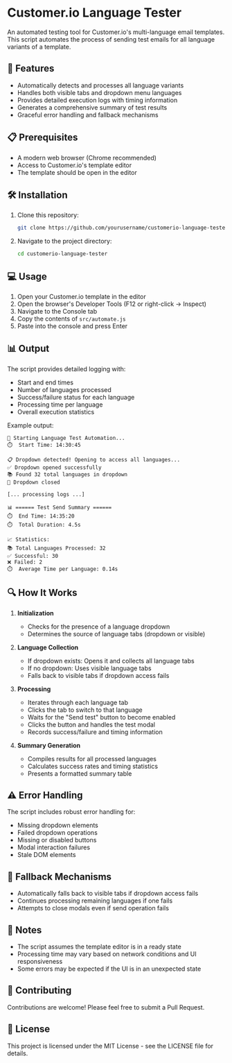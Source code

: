 # Customer.io Language Tester

An automated testing tool for Customer.io's multi-language email templates. This script automates the process of sending test emails for all language variants of a template.

## 🚀 Features

- Automatically detects and processes all language variants
- Handles both visible tabs and dropdown menu languages
- Provides detailed execution logs with timing information
- Generates a comprehensive summary of test results
- Graceful error handling and fallback mechanisms

## 📋 Prerequisites

- A modern web browser (Chrome recommended)
- Access to Customer.io's template editor
- The template should be open in the editor

## 🛠️ Installation

1. Clone this repository:
   ```bash
   git clone https://github.com/yourusername/customerio-language-tester.git
   ```

2. Navigate to the project directory:
   ```bash
   cd customerio-language-tester
   ```

## 💻 Usage

1. Open your Customer.io template in the editor
2. Open the browser's Developer Tools (F12 or right-click -> Inspect)
3. Navigate to the Console tab
4. Copy the contents of `src/automate.js`
5. Paste into the console and press Enter

## 📊 Output

The script provides detailed logging with:
- Start and end times
- Number of languages processed
- Success/failure status for each language
- Processing time per language
- Overall execution statistics

Example output:
```
🚀 Starting Language Test Automation...
⏱️  Start Time: 14:30:45

📋 Dropdown detected! Opening to access all languages...
✅ Dropdown opened successfully
📚 Found 32 total languages in dropdown
🔽 Dropdown closed

[... processing logs ...]

📊 ====== Test Send Summary ======
⏱️  End Time: 14:35:20
⏱️  Total Duration: 4.5s

📈 Statistics:
📚 Total Languages Processed: 32
✅ Successful: 30
❌ Failed: 2
⏱️  Average Time per Language: 0.14s
```

## 🔍 How It Works

1. **Initialization**
   - Checks for the presence of a language dropdown
   - Determines the source of language tabs (dropdown or visible)

2. **Language Collection**
   - If dropdown exists: Opens it and collects all language tabs
   - If no dropdown: Uses visible language tabs
   - Falls back to visible tabs if dropdown access fails

3. **Processing**
   - Iterates through each language tab
   - Clicks the tab to switch to that language
   - Waits for the "Send test" button to become enabled
   - Clicks the button and handles the test modal
   - Records success/failure and timing information

4. **Summary Generation**
   - Compiles results for all processed languages
   - Calculates success rates and timing statistics
   - Presents a formatted summary table

## ⚠️ Error Handling

The script includes robust error handling for:
- Missing dropdown elements
- Failed dropdown operations
- Missing or disabled buttons
- Modal interaction failures
- Stale DOM elements

## 🔄 Fallback Mechanisms

- Automatically falls back to visible tabs if dropdown access fails
- Continues processing remaining languages if one fails
- Attempts to close modals even if send operation fails

## 📝 Notes

- The script assumes the template editor is in a ready state
- Processing time may vary based on network conditions and UI responsiveness
- Some errors may be expected if the UI is in an unexpected state

## 🤝 Contributing

Contributions are welcome! Please feel free to submit a Pull Request.

## 📄 License

This project is licensed under the MIT License - see the LICENSE file for details. 